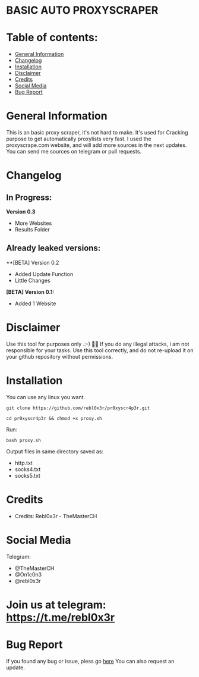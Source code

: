 # BASIC AUTO PROXYSCRAPER 


# Table of contents:
* [General Information](#general-info)
* [Changelog](#changelog)
* [Installation](#installation)
* [Disclaimer](#disclaimer)
* [Credits](#credits)
* [Social Media](#social-media)
* [Bug Report](#bug-report)

# General Information

  This is an basic proxy scraper, it's not hard to make. It's used for Cracking purpose to get automatically proxylists
  very fast. I used the proxyscrape.com website, and will add more sources in the next updates. 
  You can send me sources on telegram or pull requests.

# Changelog


 ## In Progress:
 
  **Version 0.3**
  * More Websites
  * Results Folder
 
  ## Already leaked versions:
  
  **[BETA] Version 0.2
  
  * Added Update Function
  * Little Changes
  
  **[BETA] Version 0.1:**
  
  * Added 1 Website 

# Disclaimer
  Use this tool for purposes only .:-) 🕵️‍♂️
  If you do any illegal attacks, i am not responsible for your tasks.
  Use this tool correctly, and do not re-upload it on your github repository without permissions.

# Installation

  You can use any linux you want.
  
  ```git clone https://github.com/rebl0x3r/pr0xyscr4p3r.git```
  
  ```cd pr0xyscr4p3r && chmod +x proxy.sh```

  Run:
  
  ```bash proxy.sh```

  Output files in same directory saved as:
  - http.txt
  - socks4.txt
  - socks5.txt

# Credits

* Credits: Rebl0x3r - TheMasterCH

# Social Media
Telegram:
* @TheMasterCH
* @On1c0n3
* @rebl0x3r

# Join us at telegram: https://t.me/rebl0x3r  

# Bug Report
  If you found any bug or issue, pless go [here](https://github.com/rebl0x3r/pr0xyscr4p3r/issues)
  You can also request an update.
